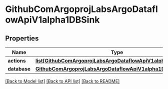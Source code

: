 # GithubComArgoprojLabsArgoDataflowApiV1alpha1DBSink

## Properties
Name | Type | Description | Notes
------------ | ------------- | ------------- | -------------
**actions** | [**list[GithubComArgoprojLabsArgoDataflowApiV1alpha1SQLAction]**](GithubComArgoprojLabsArgoDataflowApiV1alpha1SQLAction.md) |  | [optional] 
**database** | [**GithubComArgoprojLabsArgoDataflowApiV1alpha1Database**](GithubComArgoprojLabsArgoDataflowApiV1alpha1Database.md) |  | [optional] 

[[Back to Model list]](../README.md#documentation-for-models) [[Back to API list]](../README.md#documentation-for-api-endpoints) [[Back to README]](../README.md)


